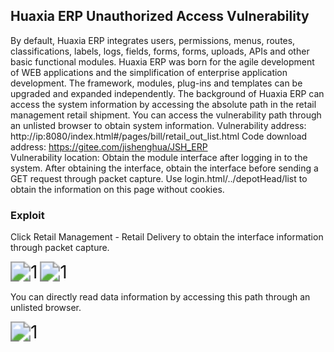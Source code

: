## Huaxia ERP Unauthorized Access Vulnerability

By default, Huaxia ERP integrates users, permissions, menus, routes, classifications, labels, logs, fields, forms, forms, uploads, APIs and other basic functional modules. Huaxia ERP was born for the agile development of WEB applications and the simplification of enterprise application development. The framework, modules, plug-ins and templates can be upgraded and expanded independently.
The background of Huaxia ERP can access the system information by accessing the absolute path in the retail management retail shipment.
You can access the vulnerability path through an unlisted browser to obtain system information.
Vulnerability address: http://ip:8080/index.html#/pages/bill/retail_out_list.html
Code download address: https://gitee.com/jishenghua/JSH_ERP  
Vulnerability location: Obtain the module interface after logging in to the system. After obtaining the interface, obtain the interface before sending a GET request through packet capture. Use login.html/../depotHead/list to obtain the information on this page without cookies.

### Exploit

Click Retail Management - Retail Delivery to obtain the interface information through packet capture.

<img src="./pic/4.jpg" alt="1" style="zoom:200%;" />

<img src="./pic/5.jpg" alt="1" style="zoom:200%;" />

You can directly read data information by accessing this path through an unlisted browser.

<img src="./pic/6.jpg" alt="1" style="zoom:200%;" />
